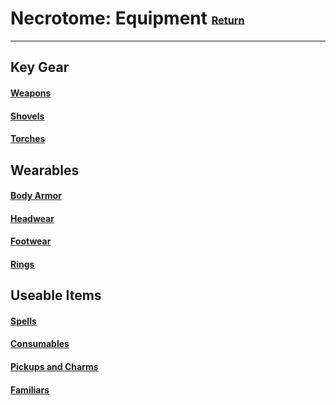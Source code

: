 # Necrotome: Equipment <small><sub><sup>[Return](.)</sup></sub></small>
---

## Key Gear
#### [Weapons](necrotome/equipment/weapons)
#### [Shovels](necrotome/equipment/shovels)
#### [Torches](necrotome/equipment/torches)

## Wearables
#### [Body Armor](necrotome/equipment/armor)
#### [Headwear](necrotome/equipment/headwear)
#### [Footwear](necrotome/equipment/footwear)
#### [Rings](necrotome/equipment/rings)

## Useable Items
#### [Spells](necrotome/equipment/spells)
#### [Consumables](necrotome/equipment/consumables)
#### [Pickups and Charms](necrotome/equipment/pickups)
#### [Familiars](necrotome/equipment/familars)